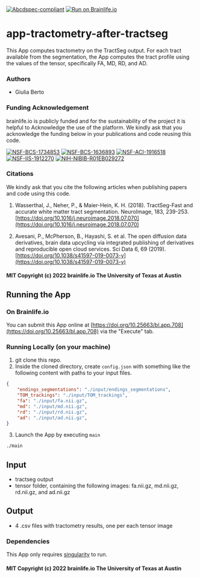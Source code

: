 [![Abcdspec-compliant](https://img.shields.io/badge/ABCD_Spec-v1.1-green.svg)](https://github.com/brain-life/abcd-spec)
[![Run on Brainlife.io](https://img.shields.io/badge/Brainlife-bl.app.708-blue.svg)](https://doi.org/10.25663/brainlife.app.708)

# app-tractometry-after-tractseg
This App computes tractometry on the TractSeg output. For each tract available from the segmentation, the App computes the tract profile using 
the values of the tensor, specifically FA, MD, RD, and AD.

### Authors
- Giulia Berto

### Funding Acknowledgement
brainlife.io is publicly funded and for the sustainability of the project it is helpful to Acknowledge the use of the platform. We kindly ask that you acknowledge the funding below in your publications and code reusing this code.

[![NSF-BCS-1734853](https://img.shields.io/badge/NSF_BCS-1734853-blue.svg)](https://nsf.gov/awardsearch/showAward?AWD_ID=1734853)
[![NSF-BCS-1636893](https://img.shields.io/badge/NSF_BCS-1636893-blue.svg)](https://nsf.gov/awardsearch/showAward?AWD_ID=1636893)
[![NSF-ACI-1916518](https://img.shields.io/badge/NSF_ACI-1916518-blue.svg)](https://nsf.gov/awardsearch/showAward?AWD_ID=1916518)
[![NSF-IIS-1912270](https://img.shields.io/badge/NSF_IIS-1912270-blue.svg)](https://nsf.gov/awardsearch/showAward?AWD_ID=1912270)
[![NIH-NIBIB-R01EB029272](https://img.shields.io/badge/NIH_NIBIB-R01EB029272-green.svg)](https://grantome.com/grant/NIH/R01-EB029272-01)

### Citations
We kindly ask that you cite the following articles when publishing papers and code using this code. 

1. Wasserthal, J., Neher, P., & Maier-Hein, K. H. (2018). TractSeg-Fast and accurate white matter tract segmentation. NeuroImage, 183, 239-253. [https://doi.org/10.1016/j.neuroimage.2018.07.070](https://doi.org/10.1016/j.neuroimage.2018.07.070)

2. Avesani, P., McPherson, B., Hayashi, S. et al. The open diffusion data derivatives, brain data upcycling via integrated publishing of derivatives and reproducible open cloud services. Sci Data 6, 69 (2019). [https://doi.org/10.1038/s41597-019-0073-y](https://doi.org/10.1038/s41597-019-0073-y)

#### MIT Copyright (c) 2022 brainlife.io The University of Texas at Austin


## Running the App 

### On Brainlife.io

You can submit this App online at [https://doi.org/10.25663/bl.app.708](https://doi.org/10.25663/bl.app.708) via the "Execute" tab.

### Running Locally (on your machine)

1. git clone this repo.
2. Inside the cloned directory, create `config.json` with something like the following content with paths to your input files.

```json
{
    "endings_segmentations": "./input/endings_segmentations",
    "TOM_trackings": "./input/TOM_trackings",
    "fa": "./input/fa.nii.gz",
    "md": "./input/md.nii.gz",
    "rd": "./input/rd.nii.gz",
    "ad": "./input/ad.nii.gz",
}
```

3. Launch the App by executing `main`

```bash
./main
```

## Input

* tractseg output
* tensor folder, containing the following images: fa.nii.gz, md.nii.gz, rd.nii.gz, and ad.nii.gz

## Output

* 4 .csv files with tractometry results, one per each tensor image

### Dependencies

This App only requires [singularity](https://www.sylabs.io/singularity/) to run.

#### MIT Copyright (c) 2022 brainlife.io The University of Texas at Austin
